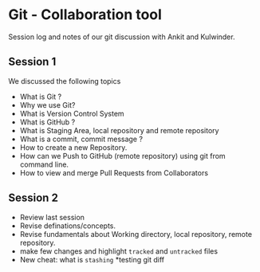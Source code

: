 # Git - Collaboration tool
Session log and notes of our git discussion with Ankit and Kulwinder.

## Session 1
We discussed the following topics
* What is Git ?
* Why we use Git?
* What is Version Control System
* What is GitHub ?
* What is Staging Area, local repository and remote repository
* What is a commit, commit message ?
* How to create a new Repository.
* How can we Push to GitHub (remote repository) using git from command line.
* How to view and merge Pull Requests from Collaborators



## Session 2
* Review last session
* Revise definations/concepts.
* Revise fundamentals about Working directory, local repository, remote repository.
* make few changes and highlight `tracked` and `untracked` files
* New cheat: what is `stashing`
*testing git diff 

